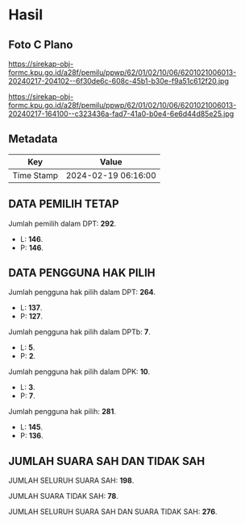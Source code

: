 # Hasil

## Foto C Plano

https://sirekap-obj-formc.kpu.go.id/a28f/pemilu/ppwp/62/01/02/10/06/6201021006013-20240217-204102--6f30de6c-608c-45b1-b30e-f9a51c612f20.jpg

https://sirekap-obj-formc.kpu.go.id/a28f/pemilu/ppwp/62/01/02/10/06/6201021006013-20240217-164100--c323436a-fad7-41a0-b0e4-6e6d44d85e25.jpg


## Metadata

| Key        | Value               |
| ---------- | ------------------- |
| Time Stamp | 2024-02-19 06:16:00 |


## DATA PEMILIH TETAP

Jumlah pemilih dalam DPT: **292**.
 * L: **146**.
 * P: **146**.

## DATA PENGGUNA HAK PILIH

Jumlah pengguna hak pilih dalam DPT: **264**.
 * L: **137**.
 * P: **127**.

Jumlah pengguna hak pilih dalam DPTb: **7**.
 * L: **5**.
 * P: **2**.

Jumlah pengguna hak pilih dalam DPK: **10**.
 * L: **3**.
 * P: **7**.

Jumlah pengguna hak pilih: **281**.
 * L: **145**.
 * P: **136**.

## JUMLAH SUARA SAH DAN TIDAK SAH

JUMLAH SELURUH SUARA SAH: **198**.

JUMLAH SUARA TIDAK SAH: **78**.

JUMLAH SELURUH SUARA SAH DAN SUARA TIDAK SAH: **276**.


